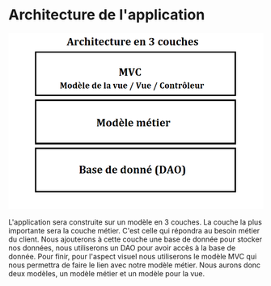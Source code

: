 # Architecture de l'application

![GitHub Logo](/Architecture/image.png)

L'application sera construite sur un modèle en 3 couches. La couche la plus importante sera la couche métier. C'est celle qui répondra au besoin métier du client.
Nous ajouterons à cette couche une base de donnée pour stocker nos données, nous utiliserons un DAO pour avoir accès à la base de donnée.
Pour finir, pour l'aspect visuel nous utiliserons le modèle MVC qui nous permettra de faire le lien avec notre modèle métier. Nous aurons donc deux modèles, un modèle métier et un modèle pour la vue. 
